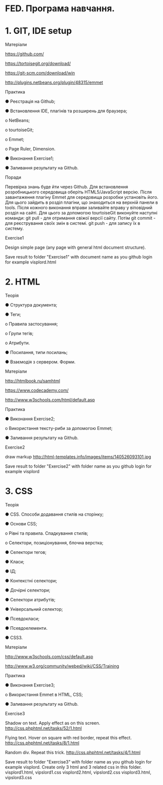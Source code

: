 # FED. Програма навчання.
# 1. GIT, IDE setup

Матеріали

https://github.com/

https://tortoisegit.org/download/

https://git-scm.com/download/win

http://plugins.netbeans.org/plugin/48315/emmet

Практика

●	Реєстрація на Github;

●	Встановлення IDE, плагінів та розширень для браузера;

o	NetBeans;

o	tourtoiseGit;

o	Emmet;

o	Page Ruler, Dimension.

●	Виконання Exercise1;

●	Заливання результату на Github.

Поради

Перевірка знань буде йти через Github. Для встановлення розробницького середовища оберіть HTML5/JavaScript версію. Після завантаження плагіну Emmet для середовища розробки установіть його. Для цього зайдить в розділ плагіни, що знаходиться на верхній панели в tools.
Після кожного виконання вправи заливайте вправу у віповідний розділ на сайті. Для цього за допомогою tourtoiseGit виконуйте наступні команди: git pull - для отримання свіжої версії сайту. Потім git commit - для реєстрування своїх змін в системі. git push - для запису їх в систему.

Exercise1

Design simple page (any page with general html document structure).

Save result to folder "Exercise1" with document name as you github login for example visplord.html

# 2. HTML
Теорія

●	Структура документа;

●	Теги;

o	Правила застосування;

o	Групи тегів;

o	Атрибути.

●	Посилання, типи посилань;

●	Взаємодія з сервером. Форми.


Матеріали

http://htmlbook.ru/samhtml

https://www.codecademy.com/

http://www.w3schools.com/html/default.asp

Практика

●	Виконання Exercise2;

o	Використання тексту-риби за допомогою Emmet;

●	Заливання результату на Github.

Exercise2

draw markup
http://html-templates.info/images/items/140526093101.jpg

Save result to folder "Exercise2" with folder name as you github login for example visplord

# 3. СSS
Теорія

●	СSS. Способи додавання стилів на сторінку; 

●	Основи CSS;

o	Рівні та правила. Спадкування стилів;

o	Селектори, позиціонування, блочна верстка;

●	Селектори тегов;

●	Класи;

●	ІД;

●	Контекстні селектори;

●	Дочірні селектори;

●	Селектори атрибутів;

●	Універсальний селектор;

●	Псевдокласи;

●	Псевдоелементи.

●	CSS3.
 
Матеріали

http://www.w3schools.com/css/default.asp

http://www.w3.org/community/webed/wiki/CSS/Training 

Практика

●	Виконання Exercise3;

o	Використання Emmet в HTML, CSS;

●	Заливання результату на Github.

Exercise3

Shadow on text.
Apply effect as on this screen.
http://css.phphtml.net/tasks/52/1.html

Flying text.
Hover on square with red border, repeat this effect.
http://css.phphtml.net/tasks/8/1.html

Random div.
Repeat this trick.
http://css.phphtml.net/tasks/4/1.html

Save result to folder "Exercise3" with folder name as you github login for example visplord.
Create only 3 html and 3 related css in this folder.
visplord1.html, vipslord1.css
visplord2.html, vipslord2.css
visplord3.html, vipslord3.css

